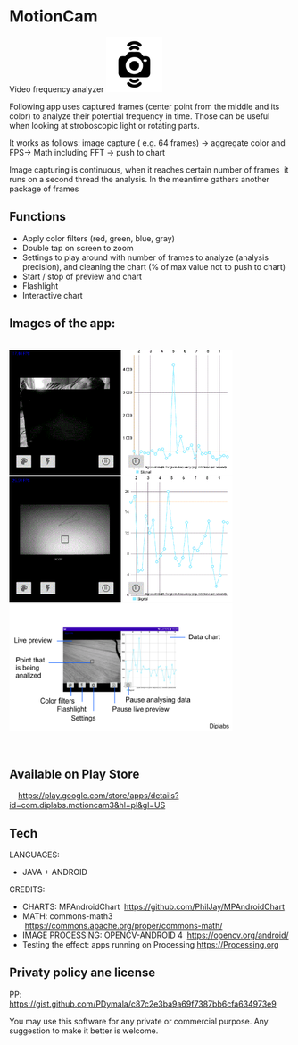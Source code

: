 # MotionCam
Video frequency analyzer
<img src="motioncamicon.png" width="100" />

Following app uses captured frames (center point from the middle and its color) to analyze their potential frequency in time. Those can be useful when looking at stroboscopic light or rotating parts.

It works as follows:
image capture ( e.g. 64 frames) -> aggregate color and FPS-> Math including FFT -> push to chart

Image capturing is continuous, when it reaches certain number of frames  it runs on a second thread the analysis. In the meantime gathers another package of frames


## Functions

- Apply color filters (red, green, blue, gray)
- Double tap on screen to zoom
- Settings to play around with number of frames to analyze (analysis precision), and cleaning the chart (% of max value not to push to chart)
- Start / stop of preview and chart
- Flashlight
- Interactive chart

## Images of the app:

<BR>
<img src="20211030_143553.gif" width="400" />

<BR>
<img src="20211030_143704.gif" width="400" />

<BR>
<img src="MotionGUI.png" width="400" />

  
## Available on Play Store
 
  https://play.google.com/store/apps/details?id=com.diplabs.motioncam3&hl=pl&gl=US


## Tech
LANGUAGES:
* JAVA + ANDROID

CREDITS:
* CHARTS: MPAndroidChart  https://github.com/PhilJay/MPAndroidChart
* MATH: commons-math3  https://commons.apache.org/proper/commons-math/
* IMAGE PROCESSING: OPENCV-ANDROID 4  https://opencv.org/android/
* Testing the effect: apps running on Processing https://Processing.org
  
  
## Privaty policy ane license
  
PP: https://gist.github.com/PDymala/c87c2e3ba9a69f7387bb6cfa634973e9
  
You may use this software for any private or commercial purpose. Any suggestion to make it better is welcome.
  
  
  


  
